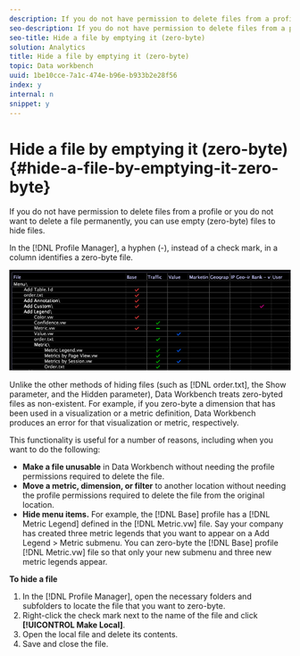 ```yaml
---
description: If you do not have permission to delete files from a profile or you do not want to delete a file permanently, you can use empty (zero-byte) files to hide files.
seo-description: If you do not have permission to delete files from a profile or you do not want to delete a file permanently, you can use empty (zero-byte) files to hide files.
seo-title: Hide a file by emptying it (zero-byte)
solution: Analytics
title: Hide a file by emptying it (zero-byte)
topic: Data workbench
uuid: 1be10cce-7a1c-474e-b96e-b933b2e28f56
index: y
internal: n
snippet: y
---
```


# Hide a file by emptying it (zero-byte){#hide-a-file-by-emptying-it-zero-byte}

If you do not have permission to delete files from a profile or you do not want to delete a file permanently, you can use empty (zero-byte) files to hide files.

In the [!DNL Profile Manager], a hyphen (-), instead of a check mark, in a column identifies a zero-byte file.

![](assets/vis_ProfMgr_Zero-byte.png)

Unlike the other methods of hiding files (such as [!DNL order.txt], the Show parameter, and the Hidden parameter), Data Workbench treats zero-byted files as non-existent. For example, if you zero-byte a dimension that has been used in a visualization or a metric definition, Data Workbench produces an error for that visualization or metric, respectively.

This functionality is useful for a number of reasons, including when you want to do the following:

* **Make a file unusable** in Data Workbench without needing the profile permissions required to delete the file. 
* **Move a metric, dimension, or filter** to another location without needing the profile permissions required to delete the file from the original location. 
* **Hide menu items.** For example, the [!DNL Base] profile has a [!DNL Metric Legend] defined in the [!DNL Metric.vw] file. Say your company has created three metric legends that you want to appear on a Add Legend > Metric submenu. You can zero-byte the [!DNL Base] profile [!DNL Metric.vw] file so that only your new submenu and three new metric legends appear.

**To hide a file**

1. In the [!DNL Profile Manager], open the necessary folders and subfolders to locate the file that you want to zero-byte. 
1. Right-click the check mark next to the name of the file and click **[!UICONTROL Make Local]**. 
1. Open the local file and delete its contents. 
1. Save and close the file.

